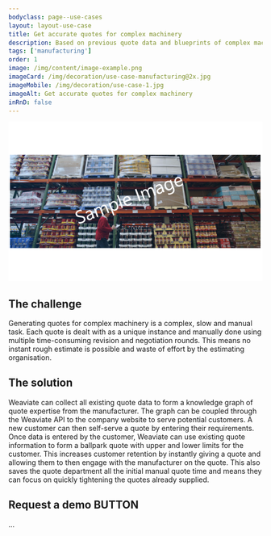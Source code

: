 ```yaml
---
bodyclass: page--use-cases
layout: layout-use-case
title: Get accurate quotes for complex machinery
description: Based on previous quote data and blueprints of complex machinery SeMI's Weaviate can quickly give a quote range at the first customer interaction
tags: ['manufacturing']
order: 1
image: /img/content/image-example.png
imageCard: /img/decoration/use-case-manufacturing@2x.jpg
imageMobile: /img/decoration/use-case-1.jpg
imageAlt: Get accurate quotes for complex machinery
inRnD: false
---
```

![Get accurate quotes for complex machinery](/img/sample-usecase.png)

## The challenge

Generating quotes for complex machinery is a complex, slow and manual task. Each quote is dealt with as a unique instance and manually done using multiple time-consuming revision and negotiation rounds. This means no instant rough estimate is possible and waste of effort by the estimating organisation.

## The solution

Weaviate can collect all existing quote data to form a knowledge graph of quote expertise from the manufacturer. The graph can be coupled through the Weaviate API to the company website to serve potential customers. A new customer can then self-serve a quote by entering their requirements. Once data is entered by the customer, Weaviate can use existing quote information to form a ballpark quote with upper and lower limits for the customer. This increases customer retention by instantly giving a quote and allowing them to then engage with the manufacturer on the quote. This also saves the quote department all the initial manual quote time and means they can focus on quickly tightening the quotes already supplied.


## Request a demo BUTTON

...
